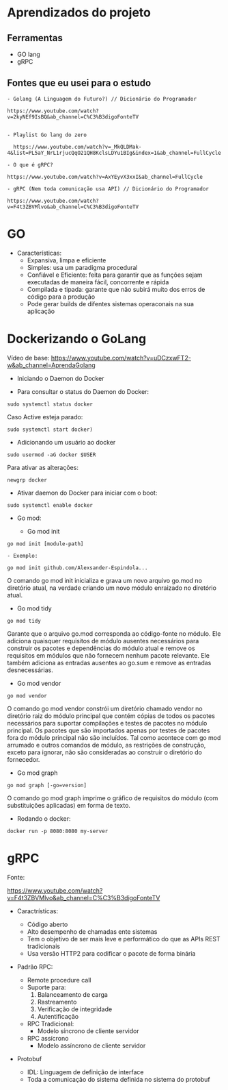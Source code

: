 # Aprendizados do projeto

## Ferramentas

- GO lang
- gRPC

## Fontes que eu usei para o estudo

    - Golang (A Linguagem do Futuro?) // Dicionário do Programador

    https://www.youtube.com/watch?v=2kyNEf9IsBQ&ab_channel=C%C3%B3digoFonteTV


    - Playlist Go lang do zero

      https://www.youtube.com/watch?v=_MkQLDMak-4&list=PL5aY_NrL1rjucQqO21QH8KclsLDYu1BIg&index=1&ab_channel=FullCycle

    - O que é gRPC?

    https://www.youtube.com/watch?v=AxYEyvX3xxI&ab_channel=FullCycle

    - gRPC (Nem toda comunicação usa API) // Dicionário do Programador

    https://www.youtube.com/watch?v=F4t3ZBVMlvo&ab_channel=C%C3%B3digoFonteTV

# GO

- Características:
  - Expansiva, limpa e eficiente
  - Simples: usa um paradigma procedural
  - Confiável e Eficiente: feita para garantir que as funções sejam executadas de maneira fácil, concorrente e rápida
  - Compilada e tipada: garante que não subirá muito dos erros de código para a produção
  - Pode gerar builds de difentes sistemas operaconais na sua aplicação

# Dockerizando o GoLang

Vídeo de base: https://www.youtube.com/watch?v=uDCzxwFT2-w&ab_channel=AprendaGolang

- Iniciando o Daemon do Docker

- Para consultar o status do Daemon do Docker:

```
sudo systemctl status docker
```

Caso Active esteja parado:

```
sudo systemctl start docker)
```

- Adicionando um usuário ao docker

```
sudo usermod -aG docker $USER
```

Para ativar as alterações:

```
newgrp docker
```

- Ativar daemon do Docker para iniciar com o boot:

```
sudo systemctl enable docker
```

- Go mod:

  - Go mod init

```
go mod init [module-path]
```

    - Exemplo:

```
go mod init github.com/Alexsander-Espindola...
```

O comando go mod init inicializa e grava um novo arquivo go.mod no diretório atual, na verdade criando um novo módulo enraizado no diretório atual.

- Go mod tidy

```
go mod tidy
```

Garante que o arquivo go.mod corresponda ao código-fonte no módulo. Ele adiciona quaisquer requisitos de módulo ausentes necessários para construir os pacotes e dependências do módulo atual e remove os requisitos em módulos que não fornecem nenhum pacote relevante. Ele também adiciona as entradas ausentes ao go.sum e remove as entradas desnecessárias.

- Go mod vendor

```
go mod vendor
```

O comando go mod vendor constrói um diretório chamado vendor no diretório raiz do módulo principal que contém cópias de todos os pacotes necessários para suportar compilações e testes de pacotes no módulo principal. Os pacotes que são importados apenas por testes de pacotes fora do módulo principal não são incluídos. Tal como acontece com go mod arrumado e outros comandos de módulo, as restrições de construção, exceto para ignorar, não são consideradas ao construir o diretório do fornecedor.

- Go mod graph

```
go mod graph [-go=version]
```

O comando go mod graph imprime o gráfico de requisitos do módulo (com substituições aplicadas) em forma de texto.

- Rodando o docker:

```
docker run -p 8080:8080 my-server
```

# gRPC

Fonte:

https://www.youtube.com/watch?v=F4t3ZBVMlvo&ab_channel=C%C3%B3digoFonteTV

- Caractrísticas:

  - Código aberto
  - Alto desempenho de chamadas ente sistemas
  - Tem o objetivo de ser mais leve e performático do que as APIs REST tradicionais
  - Usa versão HTTP2 para codificar o pacote de forma binária

- Padrão RPC:

  - Remote procedure call
  - Suporte para:
    1. Balanceamento de carga
    2. Rastreamento
    3. Verificação de integridade
    4. Autentificação
  - RPC Tradicional:
    - Modelo síncrono de cliente servidor
  - RPC assícrono
    - Modelo assíncrono de cliente servidor

- Protobuf
  - IDL: Linguagem de definição de interface
  - Toda a comunicação do sistema definida no sistema do protobuf
